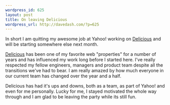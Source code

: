 ```yaml
--- 
wordpress_id: 625
layout: post
title: On leaving Delicious
wordpress_url: http://davedash.com/?p=625
---
```

[d]: http://delicious.com/

In short I am quitting my awesome job at Yahoo! working on [Delicious][d] and will be starting somewhere else next month.

[Delicious][d] has been one of my favorite web "properties" for a number of years and has influenced my work long before I started here.  I've really respected my fellow engineers, managers and product team despite all the transitions we've had to bear.  I am really amazed by how much everyone in our current team has changed over the year and a half.

Delicious has had it's ups and downs, both as a team, as part of Yahoo! and even for me personally.  Lucky for me, I stayed motivated the whole way through and I am glad to be leaving the party while its still fun.
